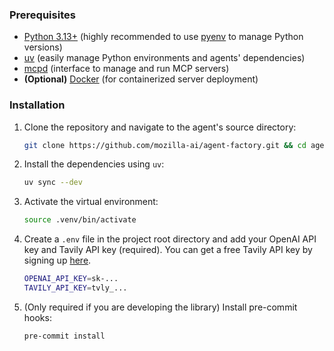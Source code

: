 ### Prerequisites

- [Python 3.13+](https://www.python.org/downloads/) (highly recommended to use [pyenv](https://github.com/pyenv/pyenv) to manage Python versions)
- [uv](https://github.com/astral-sh/uv) (easily manage Python environments and agents' dependencies)
- [mcpd](https://github.com/mozilla-ai/mcpd) (interface to manage and run MCP servers)
- **(Optional)** [Docker](https://www.docker.com/products/docker-desktop/) (for containerized server deployment)

### Installation

1. Clone the repository and navigate to the agent's source directory:
   ```bash
   git clone https://github.com/mozilla-ai/agent-factory.git && cd agent-factory
   ```

2. Install the dependencies using `uv`:
   ```bash
   uv sync --dev
   ```

3. Activate the virtual environment:
   ```bash
   source .venv/bin/activate
   ```

4. Create a `.env` file in the project root directory and add your OpenAI API key and Tavily API key (required). You can get a free Tavily API key by signing up [here](https://www.tavily.com/).
   ```bash
   OPENAI_API_KEY=sk-...
   TAVILY_API_KEY=tvly_...
   ```

5. (Only required if you are developing the library) Install pre-commit hooks:
   ```bash
   pre-commit install
   ```
